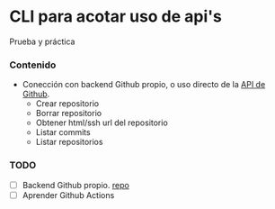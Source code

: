 # CLI para acotar uso de api's

Prueba y práctica

### Contenido

* Conección con backend Github propio, o uso directo de la [API de Github](https://docs.github.com/en/rest).
    * Crear repositorio
    * Borrar repositorio
    * Obtener html/ssh url del repositorio
    * Listar commits
    * Listar repositorios
    


### TODO

- [ ] Backend Github propio. [repo](https://github.com/jflores-p/github-backend)
- [ ] Aprender Github Actions
